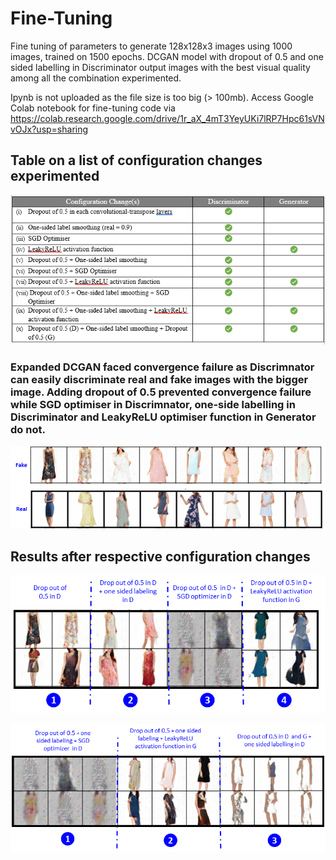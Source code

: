 # Fine-Tuning
Fine tuning of parameters to generate 128x128x3 images using 1000 images, trained on 1500 epochs.
DCGAN model with dropout of 0.5 and one sided labelling in Discriminator output images with the best visual quality among all the combination experimented.

Ipynb is not uploaded as the file size is too big (> 100mb). Access Google Colab notebook for fine-tuning code via https://colab.research.google.com/drive/1r_aX_4mT3YeyUKi7lRP7Hpc61sVNvOJx?usp=sharing

## Table on a list of configuration changes experimented
![configuration changes table](https://github.com/mingxiuuuuu/Fine-Tuning/blob/master/Configuration%20changes%20experimented.PNG)

### Expanded DCGAN faced convergence failure as Discrimnator can easily discriminate real and fake images with the bigger image. Adding dropout of 0.5 prevented convergence failure while SGD optimiser in Discrimnator, one-side labelling in Discriminator and LeakyReLU optimiser function in Generator do not.
![dropout 0.5](https://github.com/mingxiuuuuu/Fine-Tuning/blob/master/dropout%200.5.png)

## Results after respective configuration changes
![respective configuration changes](https://github.com/mingxiuuuuu/Fine-Tuning/blob/master/images%20generated%20after%20respective%20configuration%20changes.png)

![respective configuration changes](https://github.com/mingxiuuuuu/Fine-Tuning/blob/master/images%20generated%20after%20respective%20configuration%20changes_2.png)
